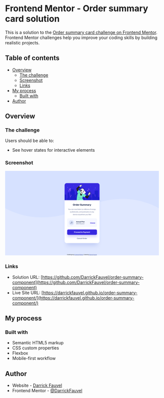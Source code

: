 # Frontend Mentor - Order summary card solution

This is a solution to the [Order summary card challenge on Frontend Mentor](https://www.frontendmentor.io/challenges/order-summary-component-QlPmajDUj). Frontend Mentor challenges help you improve your coding skills by building realistic projects.

## Table of contents

- [Overview](#overview)
  - [The challenge](#the-challenge)
  - [Screenshot](#screenshot)
  - [Links](#links)
- [My process](#my-process)
  - [Built with](#built-with)
- [Author](#author)

## Overview

### The challenge

Users should be able to:

- See hover states for interactive elements

### Screenshot

![](./screenshot.png)

### Links

- Solution URL: [https://github.com/DarrickFauvel/order-summary-component](https://github.com/DarrickFauvel/order-summary-component)
- Live Site URL: [https://darrickfauvel.github.io/order-summary-component/](https://darrickfauvel.github.io/order-summary-component/)

## My process

### Built with

- Semantic HTML5 markup
- CSS custom properties
- Flexbox
- Mobile-first workflow

## Author

- Website - [Darrick Fauvel](https://www.darrickfauvel.com)
- Frontend Mentor - [@DarrickFauvel](https://www.frontendmentor.io/profile/DarrickFauvel)
